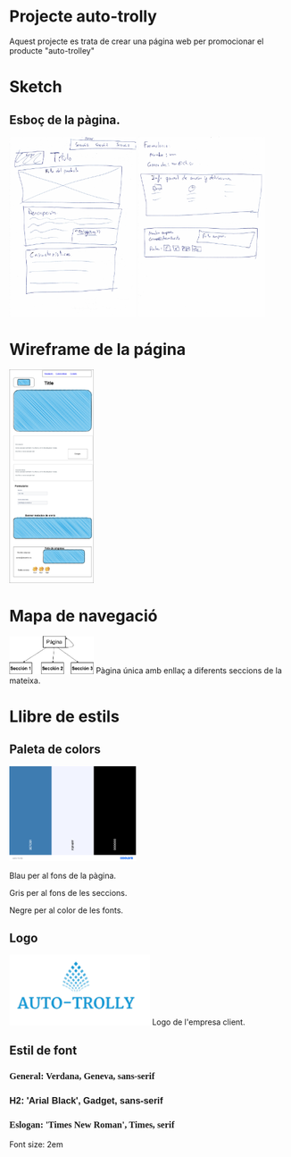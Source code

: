# Projecte auto-trolly
Aquest projecte es trata de crear una página web per promocionar el producte "auto-trolley"

# Sketch
<h2>Esboç de la pàgina.</h2>
<img src="https://raw.githubusercontent.com/MGMepk/auto-trolly/main/sketch/Sketch_1.jpg" alt="Sketch" style="width:45%">

<img src="https://raw.githubusercontent.com/MGMepk/auto-trolly/main/sketch/Sketch_2.jpg" alt="Sketch" style="width:45%">

# Wireframe de la página
<img src="https://raw.githubusercontent.com/MGMepk/auto-trolly/main/wireframe/wireframe.drawio.png" alt="wireframe" style="width:30%">


# Mapa de navegació
<img src="https://raw.githubusercontent.com/MGMepk/auto-trolly/main/navmap/navmap.drawio.png" alt="navmap" style="width:30%">
Pàgina única amb enllaç a diferents seccions de la mateixa.

# Llibre de estils
<h2>Paleta de colors</h2>

<img src="https://raw.githubusercontent.com/MGMepk/auto-trolly/main/style_notes/auto-trolly_palette.png" alt="Paleta de colors" style="width:45%">
<p>Blau per al fons de la pàgina.</p>
<p>Gris per al fons de les seccions.</p>
<p>Negre per al color de les fonts.</p>

<h2>Logo</h2>
<img src="https://raw.githubusercontent.com/MGMepk/auto-trolly/main/style_notes/Logo.png" alt="Logo" style="width:50%">
Logo de l'empresa client.

<h2>Estil de font</h2>

<h3><font face="verdana">General: Verdana, Geneva, sans-serif</font></h3>

<h3><font face="arial"> H2: 'Arial Black', Gadget, sans-serif</font></h3>

<h3><font face="Times New Roman">Eslogan: 'Times New Roman', Times, serif </font> </h3>
<p>Font size: 2em</p>
